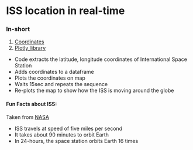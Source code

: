 # ISS location in real-time

### In-short

1. [Coordinates](http://api.open-notify.org/iss-now.json)
2. [Plotly_library](https://plotly.com/python/plotly-express/)

* Code extracts the latitude, longitude coordinates of International Space Station
* Adds coordinates to a dataframe
* Plots the coordinates on map
* Waits 15sec and repeats the sequence
* Re-plots the map to show how the ISS is moving around the globe

#### Fun Facts about ISS:
Taken from [NASA](https://www.nasa.gov/feature/facts-and-figures)

* ISS travels at speed of five miles per second
* It takes about 90 minutes to orbit Earth
* In 24-hours, the space station orbits Earth 16 times
